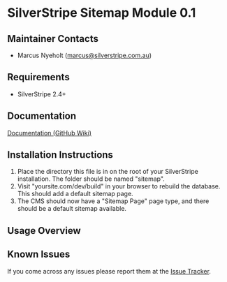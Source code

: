 SilverStripe Sitemap Module 0.1
===============================

Maintainer Contacts
-------------------
*  Marcus Nyeholt (<marcus@silverstripe.com.au>)

Requirements
------------
*  SilverStripe 2.4+

Documentation
-------------
[Documentation (GitHub Wiki)](http://wiki.github.com/ajshort/silverstripe-sitemap)

Installation Instructions
-------------------------
1.  Place the directory this file is in on the root of your SilverStripe installation. The folder should be named
    "sitemap".
2.  Visit "yoursite.com/dev/build" in your browser to rebuild the database. This should add a default sitemap page.
3.  The CMS should now have a "Sitemap Page" page type, and there should be a default sitemap available.

Usage Overview
--------------

Known Issues
------------
If you come across any issues please report them at the [Issue Tracker](http://github.com/ajshort/silverstripe-sitemap/issues).
